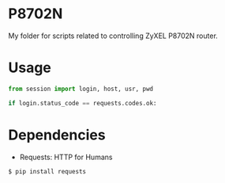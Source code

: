 # P8702N
My folder for scripts related to controlling ZyXEL P8702N router.

Usage
============
```python
from session import login, host, usr, pwd

if login.status_code == requests.codes.ok:
```

Dependencies
============
* Requests: HTTP for Humans
```bash
$ pip install requests
```
